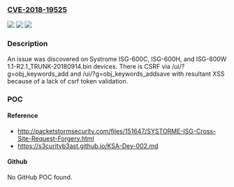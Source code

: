 ### [CVE-2018-19525](https://cve.mitre.org/cgi-bin/cvename.cgi?name=CVE-2018-19525)
![](https://img.shields.io/static/v1?label=Product&message=n%2Fa&color=blue)
![](https://img.shields.io/static/v1?label=Version&message=n%2Fa&color=blue)
![](https://img.shields.io/static/v1?label=Vulnerability&message=n%2Fa&color=brighgreen)

### Description

An issue was discovered on Systrome ISG-600C, ISG-600H, and ISG-800W 1.1-R2.1_TRUNK-20180914.bin devices. There is CSRF via /ui/?g=obj_keywords_add and /ui/?g=obj_keywords_addsave with resultant XSS because of a lack of csrf token validation.

### POC

#### Reference
- http://packetstormsecurity.com/files/151647/SYSTORME-ISG-Cross-Site-Request-Forgery.html
- https://s3curityb3ast.github.io/KSA-Dev-002.md

#### Github
No GitHub POC found.

